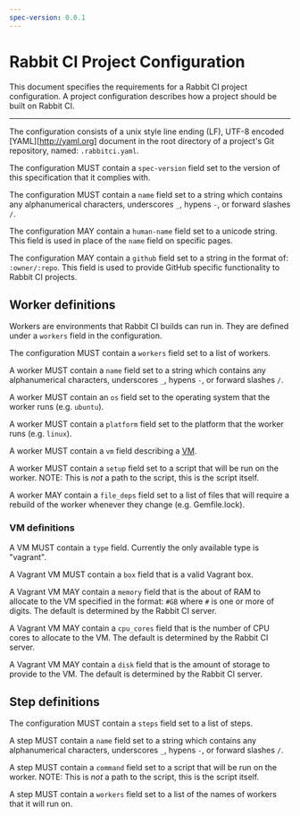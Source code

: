 ```yaml
---
spec-version: 0.0.1
---
```


# Rabbit CI Project Configuration

This document specifies the requirements for a Rabbit CI project
configuration. A project configuration describes how a project should
be built on Rabbit CI.

***

The configuration consists of a unix style line ending (LF), UTF-8
encoded [YAML][http://yaml.org] document in the root directory of a
project's Git repository, named: `.rabbitci.yaml`.

The configuration MUST contain a `spec-version` field set to the
version of this specification that it complies with.

The configuration MUST contain a `name` field set to a string which
contains any alphanumerical characters, underscores `_`, hypens `-`,
or forward slashes `/`.

The configuration MAY contain a `human-name` field set to a unicode
string. This field is used in place of the `name` field on specific
pages.

The configuration MAY contain a `github` field set to a string in the
format of: `:owner/:repo`. This field is used to provide GitHub
specific functionality to Rabbit CI projects.

## Worker definitions

Workers are environments that Rabbit CI builds can run in. They are
defined under a `workers` field in the configuration.

The configuration MUST contain a `workers` field set to a list of
workers.

A worker MUST contain a `name` field set to a string which contains
any alphanumerical characters, underscores `_`, hypens `-`, or forward
slashes `/`.

A worker MUST contain an `os` field set to the operating system that
the worker runs (e.g. `ubuntu`).

A worker MUST contain a `platform` field set to the platform that the
worker runs (e.g. `linux`).

A worker MUST contain a `vm` field describing a [VM](#vm-definitions).

A worker MUST contain a `setup` field set to a script that will be run
on the worker. NOTE: This is _not_ a path to the script, this is the
script itself.

A worker MAY contain a `file_deps` field set to a list of files that
will require a rebuild of the worker whenever they change
(e.g. Gemfile.lock).

### VM definitions

A VM MUST contain a `type` field. Currently the only available type is
"vagrant".

A Vagrant VM MUST contain a `box` field that is a valid Vagrant box.

A Vagrant VM MAY contain a `memory` field that is the about of RAM to
allocate to the VM specified in the format: `#GB` where `#` is one or
more of digits. The default is determined by the Rabbit CI server.

A Vagrant VM MAY contain a `cpu_cores` field that is the number of CPU
cores to allocate to the VM. The default is determined by the Rabbit
CI server.

A Vagrant VM MAY contain a `disk` field that is the amount of storage
to provide to the VM. The default is determined by the Rabbit CI
server.

## Step definitions

The configuration MUST contain a `steps` field set to a list of steps.

A step MUST contain a `name` field set to a string which contains
any alphanumerical characters, underscores `_`, hypens `-`, or forward
slashes `/`.

A step MUST contain a `command` field set to a script that will be run
on the worker. NOTE: This is _not_ a path to the script, this is the
script itself.

A step MUST contain a `workers` field set to a list of the names of
workers that it will run on.
